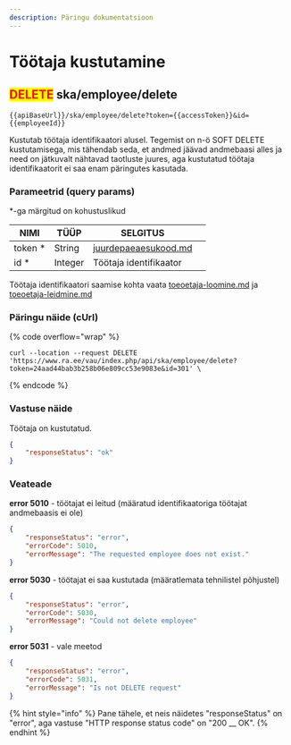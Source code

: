 ```yaml
---
description: Päringu dokumentatsioon
---
```


# Töötaja kustutamine

## <mark style="color:red;">DELETE</mark> ska/employee/delete

```
{{apiBaseUrl}}/ska/employee/delete?token={{accessToken}}&id={{employeeId}}
```

Kustutab töötaja identifikaatori alusel. Tegemist on n-ö SOFT DELETE kustutamisega, mis tähendab seda, et andmed jäävad andmebaasi alles ja need on jätkuvalt nähtavad taotluste juures, aga kustutatud töötaja identifikaatorit ei saa enam päringutes kasutada.

### Parameetrid (query params)

\*-ga märgitud on kohustuslikud

| NIMI     | TÜÜP    | SELGITUS                                                     |   |
| -------- | ------- | ------------------------------------------------------------ | - |
| token \* | String  | [juurdepaeaesukood.md](../../juurdepaeaesukood.md "mention") |   |
| id \*    | Integer | Töötaja identifikaator                                       |   |

Töötaja identifikaatori saamise kohta vaata [toeoetaja-loomine.md](toeoetaja-loomine.md "mention") ja [toeoetaja-leidmine.md](toeoetaja-leidmine.md "mention")

### Päringu näide (cUrl)

{% code overflow="wrap" %}
```shell
curl --location --request DELETE 'https://www.ra.ee/vau/index.php/api/ska/employee/delete?token=24aad44bab3b258b06e809cc53e9083e&id=301' \
```
{% endcode %}

### Vastuse näide

Töötaja on kustutatud.

```json
{
    "responseStatus": "ok"
}
```

### Veateade

**error 5010** - töötajat ei leitud (määratud identifikaatoriga töötajat andmebaasis ei ole)

```json
{
    "responseStatus": "error",
    "errorCode": 5010,
    "errorMessage": "The requested employee does not exist."
}
```

**error 5030** - töötajat ei saa kustutada (määratlemata tehnilistel põhjustel)

```json
{
    "responseStatus": "error",
    "errorCode": 5030,
    "errorMessage": "Could not delete employee"
}
```

**error 5031** - vale meetod

```json
{
    "responseStatus": "error",
    "errorCode": 5031,
    "errorMessage": "Is not DELETE request"
}
```

{% hint style="info" %}
Pane tähele, et neis näidetes "responseStatus" on "error", aga vastuse "HTTP response status code" on "200 __ OK".&#x20;
{% endhint %}
